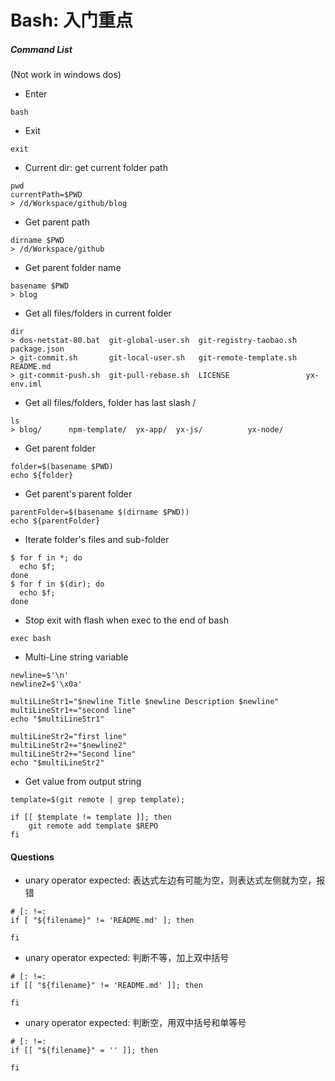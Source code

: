 # Bash: 入门重点

##### Command List
(Not work in windows dos)
- Enter

```shell
bash
```
- Exit

```shell
exit
```
- Current dir: get current folder path

```shell
pwd
currentPath=$PWD
> /d/Workspace/github/blog
```

- Get parent path

```shell
dirname $PWD
> /d/Workspace/github
```

- Get parent folder name

```shell
basename $PWD
> blog
```

- Get all files/folders in current folder

```shell
dir
> dos-netstat-80.bat  git-global-user.sh  git-registry-taobao.sh  package.json
> git-commit.sh       git-local-user.sh   git-remote-template.sh  README.md
> git-commit-push.sh  git-pull-rebase.sh  LICENSE                 yx-env.iml
```

- Get all files/folders, folder has last slash /

```shell
ls
> blog/      npm-template/  yx-app/  yx-js/          yx-node/
```

- Get parent folder

```shell
folder=$(basename $PWD)
echo ${folder}
```

- Get parent's parent folder 

```shell
parentFolder=$(basename $(dirname $PWD))
echo ${parentFolder}
```

- Iterate folder's files and sub-folder

```shell
$ for f in *; do 
  echo $f; 
done
$ for f in $(dir); do 
  echo $f; 
done
```

- Stop exit with flash when exec to the end of bash

```shell
exec bash
```

- Multi-Line string variable

```shell
newline=$'\n'
newline2=$'\x0a'

multiLineStr1="$newline Title $newline Description $newline"
multiLineStr1+="second line"
echo "$multiLineStr1"

multiLineStr2="first line"
multiLineStr2+="$newline2"
multiLineStr2+="Second line"
echo "$multiLineStr2"
```

- Get value from output string
```shell
template=$(git remote | grep template);

if [[ $template != template ]]; then
	git remote add template $REPO
fi
```

#### Questions

* unary operator expected: 表达式左边有可能为空，则表达式左侧就为空，报错

```shell
# [: !=: 
if [ "${filename}" != 'README.md' ]; then

fi
```

* unary operator expected: 判断不等，加上双中括号

```shell
# [: !=: 
if [[ "${filename}" != 'README.md' ]]; then

fi
```

* unary operator expected: 判断空，用双中括号和单等号

```shell
# [: !=: 
if [[ "${filename}" = '' ]]; then

fi
```